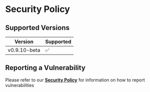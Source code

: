 # Security Policy

## Supported Versions

| Version     | Supported          |
| ----------- | ------------------ |
| v0.9.10-beta  | :white_check_mark: |

## Reporting a Vulnerability

Please refer to our **[Security Policy](https://www.striae.org/security)** for information on how to report vulnerabilities
